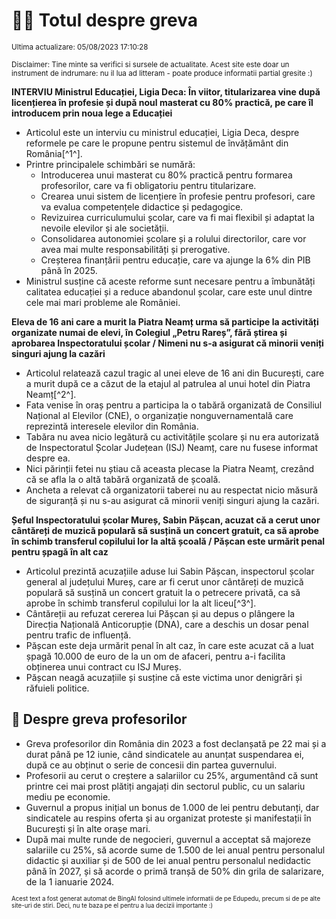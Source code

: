# 👩‍🏫 Totul despre greva
<sub>Ultima actualizare: 05/08/2023 17:10:28</sub>

<sub>Disclaimer: Tine minte sa verifici si sursele de actualitate. Acest site este doar un instrument de indrumare: nu il lua ad litteram - poate produce informatii partial gresite :)</sub>

**INTERVIU Ministrul Educației, Ligia Deca: În viitor, titularizarea vine după licențierea în profesie și după noul masterat cu 80% practică, pe care îl introducem prin noua lege a Educației**
- Articolul este un interviu cu ministrul educației, Ligia Deca, despre reformele pe care le propune pentru sistemul de învățământ din România[^1^].
- Printre principalele schimbări se numără:
    - Introducerea unui masterat cu 80% practică pentru formarea profesorilor, care va fi obligatoriu pentru titularizare.
    - Crearea unui sistem de licențiere în profesie pentru profesori, care va evalua competențele didactice și pedagogice.
    - Revizuirea curriculumului școlar, care va fi mai flexibil și adaptat la nevoile elevilor și ale societății.
    - Consolidarea autonomiei școlare și a rolului directorilor, care vor avea mai multe responsabilități și prerogative.
    - Creșterea finanțării pentru educație, care va ajunge la 6% din PIB până în 2025.
- Ministrul susține că aceste reforme sunt necesare pentru a îmbunătăți calitatea educației și a reduce abandonul școlar, care este unul dintre cele mai mari probleme ale României.

**Eleva de 16 ani care a murit la Piatra Neamț urma să participe la activități organizate numai de elevi, în Colegiul „Petru Rareș”, fără știrea și aprobarea Inspectoratului școlar / Nimeni nu s-a asigurat că minorii veniți singuri ajung la cazări**
- Articolul relatează cazul tragic al unei eleve de 16 ani din București, care a murit după ce a căzut de la etajul al patrulea al unui hotel din Piatra Neamț[^2^].
- Fata venise în oraș pentru a participa la o tabără organizată de Consiliul Național al Elevilor (CNE), o organizație nonguvernamentală care reprezintă interesele elevilor din România.
- Tabăra nu avea nicio legătură cu activitățile școlare și nu era autorizată de Inspectoratul Școlar Județean (ISJ) Neamț, care nu fusese informat despre ea.
- Nici părinții fetei nu știau că aceasta plecase la Piatra Neamț, crezând că se afla la o altă tabără organizată de școală.
- Ancheta a relevat că organizatorii taberei nu au respectat nicio măsură de siguranță și nu s-au asigurat că minorii veniți singuri ajung la cazări.

**Șeful Inspectoratului școlar Mureș, Sabin Pășcan, acuzat că a cerut unor cântăreți de muzică populară să susțină un concert gratuit, ca să aprobe în schimb transferul copilului lor la altă școală / Pășcan este urmărit penal pentru șpagă în alt caz**
- Articolul prezintă acuzațiile aduse lui Sabin Pășcan, inspectorul școlar general al județului Mureș, care ar fi cerut unor cântăreți de muzică populară să susțină un concert gratuit la o petrecere privată, ca să aprobe în schimb transferul copilului lor la alt liceu[^3^].
- Cântăreții au refuzat cererea lui Pășcan și au depus o plângere la Direcția Națională Anticorupție (DNA), care a deschis un dosar penal pentru trafic de influență.
- Pășcan este deja urmărit penal în alt caz, în care este acuzat că a luat șpagă 10.000 de euro de la un om de afaceri, pentru a-i facilita obținerea unui contract cu ISJ Mureș.
- Pășcan neagă acuzațiile și susține că este victima unor denigrări și răfuieli politice.

## 🏫 Despre greva profesorilor
- Greva profesorilor din România din 2023 a fost declanșată pe 22 mai și a durat până pe 12 iunie, când sindicatele au anunțat suspendarea ei, după ce au obținut o serie de concesii din partea guvernului.
- Profesorii au cerut o creștere a salariilor cu 25%, argumentând că sunt printre cei mai prost plătiți angajați din sectorul public, cu un salariu mediu pe economie.
- Guvernul a propus inițial un bonus de 1.000 de lei pentru debutanți, dar sindicatele au respins oferta și au organizat proteste și manifestații în București și în alte orașe mari.
- După mai multe runde de negocieri, guvernul a acceptat să majoreze salariile cu 25%, să acorde sume de 1.500 de lei anual pentru personalul didactic și auxiliar și de 500 de lei anual pentru personalul nedidactic până în 2027, și să acorde o primă tranșă de 50% din grila de salarizare, de la 1 ianuarie 2024.


<sub><sub>Acest text a fost generat automat de BingAI folosind ultimele informatii de pe Edupedu, precum si de pe alte site-uri de stiri. Deci, nu te baza pe el pentru a lua decizii importante :)</sub></sub>